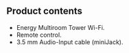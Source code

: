 ## Product contents

- Energy Multiroom Tower Wi-Fi.
- Remote control.
- 3.5 mm Audio-Input cable (miniJack). 

